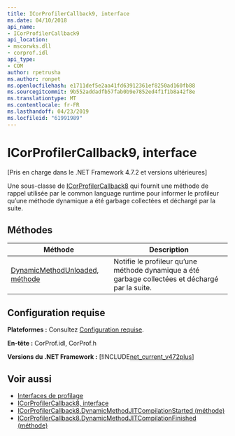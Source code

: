 ```yaml
---
title: ICorProfilerCallback9, interface
ms.date: 04/10/2018
api_name:
- ICorProfilerCallback9
api_location:
- mscorwks.dll
- corprof.idl
api_type:
- COM
author: rpetrusha
ms.author: ronpet
ms.openlocfilehash: e1711def5e2aa41fd63912361ef8250ad160fb88
ms.sourcegitcommit: 9b552addadfb57fab0b9e7852ed4f1f1b8a42f8e
ms.translationtype: MT
ms.contentlocale: fr-FR
ms.lasthandoff: 04/23/2019
ms.locfileid: "61991989"
---
```

# <a name="icorprofilercallback9-interface"></a>ICorProfilerCallback9, interface
[Pris en charge dans le .NET Framework 4.7.2 et versions ultérieures]  

 Une sous-classe de [ICorProfilerCallback8](icorprofilercallback8-interface.md) qui fournit une méthode de rappel utilisée par le common language runtime pour informer le profileur qu’une méthode dynamique a été garbage collectées et déchargé par la suite.  
  
## <a name="methods"></a>Méthodes  
  
|Méthode|Description|  
|------------|-----------------|  
|[DynamicMethodUnloaded, méthode](ICorProfilerCallback9-dynamicmethodunloaded-method.md)|Notifie le profileur qu’une méthode dynamique a été garbage collectées et déchargé par la suite.|  
  
## <a name="requirements"></a>Configuration requise  
 **Plateformes :** Consultez [Configuration requise](../../get-started/system-requirements.md).  
  
 **En-tête :** CorProf.idl, CorProf.h  
  
**Versions du .NET Framework :** [!INCLUDE[net_current_v472plus](../../../../includes/net-current-v472plus.md)]  

## <a name="see-also"></a>Voir aussi

- [Interfaces de profilage](profiling-interfaces.md)
- [ICorProfilerCallback8, interface](icorprofilercallback9-interface.md)
- [ICorProfilerCallback8.DynamicMethodJITCompilationStarted (méthode)](icorprofilercallback8-dynamicmethodjitcompilationstarted-method.md)
- [ICorProfilerCallback8.DynamicMethodJITCompilationFinished (méthode)](icorprofilercallback8-dynamicmethodjitcompilationfinished-method.md)
